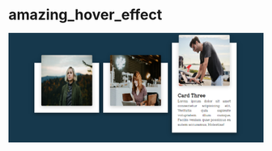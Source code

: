 # amazing_hover_effect
![demo image 1](https://github.com/Sweety-Akter/amazing_hover_effect/blob/main/view.png)